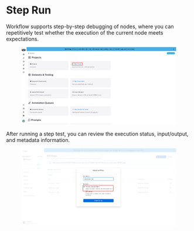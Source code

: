 # Step Run

Workflow supports step-by-step debugging of nodes, where you can repetitively test whether the execution of the current node meets expectations.

<figure><img src="../../../.gitbook/assets/image (3) (1) (1).png" alt=""><figcaption></figcaption></figure>

After running a step test, you can review the execution status, input/output, and metadata information.

<figure><img src="../../../.gitbook/assets/image (4) (1) (1).png" alt=""><figcaption></figcaption></figure>
